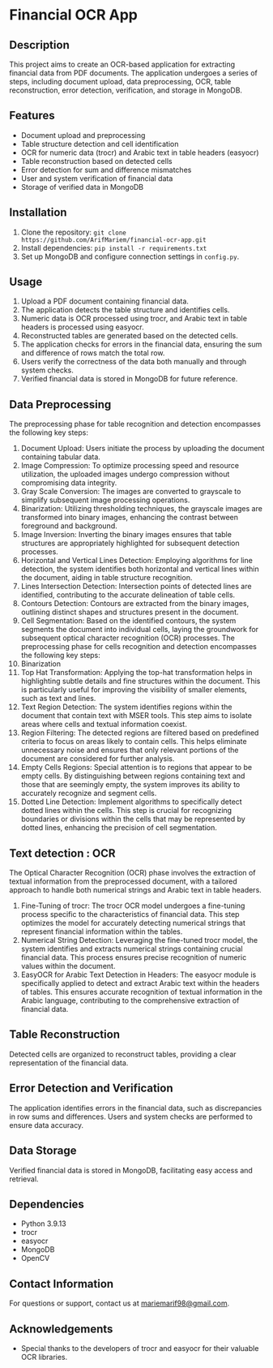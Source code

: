 # Financial OCR App

## Description
This project aims to create an OCR-based application for extracting financial data from PDF documents. The application undergoes a series of steps, including document upload, data preprocessing, OCR, table reconstruction, error detection, verification, and storage in MongoDB.

## Features
- Document upload and preprocessing
- Table structure detection and cell identification
- OCR for numeric data (trocr) and Arabic text in table headers (easyocr)
- Table reconstruction based on detected cells
- Error detection for sum and difference mismatches
- User and system verification of financial data
- Storage of verified data in MongoDB

## Installation
1. Clone the repository: `git clone https://github.com/ArifMariem/financial-ocr-app.git`
2. Install dependencies: `pip install -r requirements.txt`
3. Set up MongoDB and configure connection settings in `config.py`.

## Usage
1. Upload a PDF document containing financial data.
2. The application detects the table structure and identifies cells.
3. Numeric data is OCR processed using trocr, and Arabic text in table headers is processed using easyocr.
4. Reconstructed tables are generated based on the detected cells.
5. The application checks for errors in the financial data, ensuring the sum and difference of rows match the total row.
6. Users verify the correctness of the data both manually and through system checks.
7. Verified financial data is stored in MongoDB for future reference.

## Data Preprocessing
The preprocessing phase for table recognition and detection encompasses the following key steps: 
1. Document Upload: Users initiate the process by uploading the document containing tabular data.
2. Image Compression: To optimize processing speed and resource utilization, the uploaded images undergo compression without compromising data integrity.
3. Gray Scale Conversion: The images are converted to grayscale to simplify subsequent image processing operations.
4. Binarization: Utilizing thresholding techniques, the grayscale images are transformed into binary images, enhancing the contrast between foreground and background.
5. Image Inversion: Inverting the binary images ensures that table structures are appropriately highlighted for subsequent detection processes.
6. Horizontal and Vertical Lines Detection: Employing algorithms for line detection, the system identifies both horizontal and vertical lines within the document, aiding in table structure recognition.
7. Lines Intersection Detection: Intersection points of detected lines are identified, contributing to the accurate delineation of table cells.
8. Contours Detection: Contours are extracted from the binary images, outlining distinct shapes and structures present in the document.
9. Cell Segmentation: Based on the identified contours, the system segments the document into individual cells, laying the groundwork for subsequent optical character recognition (OCR) processes.
The preprocessing phase for cells recognition and detection encompasses the following key steps:
1. Binarization
2. Top Hat Transformation: Applying the top-hat transformation helps in highlighting subtle details and fine structures within the document. This is particularly useful for improving the visibility of smaller elements, such as text and lines.
3. Text Region Detection: The system identifies regions within the document that contain text with MSER tools. This step aims to isolate areas where cells and textual information coexist.
4. Region Filtering: The detected regions are filtered based on predefined criteria to focus on areas likely to contain cells. This helps eliminate unnecessary noise and ensures that only relevant portions of the document are considered for further analysis.
5. Empty Cells Regions: Special attention is to regions that appear to be empty cells. By distinguishing between regions containing text and those that are seemingly empty, the system improves its ability to accurately recognize and segment cells.
6. Dotted Line Detection: Implement algorithms to specifically detect dotted lines within the cells. This step is crucial for recognizing boundaries or divisions within the cells that may be represented by dotted lines, enhancing the precision of cell segmentation.

## Text detection : OCR
The Optical Character Recognition (OCR) phase involves the extraction of textual information from the preprocessed document, with a tailored approach to handle both numerical strings and Arabic text in table headers.

1. Fine-Tuning of trocr: The trocr OCR model undergoes a fine-tuning process specific to the characteristics of financial data. This step optimizes the model for accurately detecting numerical strings that represent financial information within the tables.
2. Numerical String Detection: Leveraging the fine-tuned trocr model, the system identifies and extracts numerical strings containing crucial financial data. This process ensures precise recognition of numeric values within the document.
3. EasyOCR for Arabic Text Detection in Headers: The easyocr module is specifically applied to detect and extract Arabic text within the headers of tables. This ensures accurate recognition of textual information in the Arabic language, contributing to the comprehensive extraction of financial data.
## Table Reconstruction
Detected cells are organized to reconstruct tables, providing a clear representation of the financial data.

## Error Detection and Verification
The application identifies errors in the financial data, such as discrepancies in row sums and differences. Users and system checks are performed to ensure data accuracy.

## Data Storage
Verified financial data is stored in MongoDB, facilitating easy access and retrieval.

## Dependencies
- Python 3.9.13
- trocr
- easyocr
- MongoDB
- OpenCV


## Contact Information
For questions or support, contact us at mariemarif98@gmail.com.

## Acknowledgements
- Special thanks to the developers of trocr and easyocr for their valuable OCR libraries.
